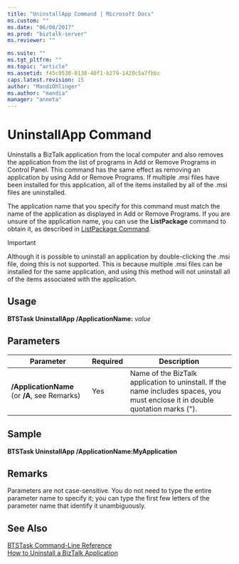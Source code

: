 ```yaml
---
title: "UninstallApp Command | Microsoft Docs"
ms.custom: ""
ms.date: "06/08/2017"
ms.prod: "biztalk-server"
ms.reviewer: ""

ms.suite: ""
ms.tgt_pltfrm: ""
ms.topic: "article"
ms.assetid: f45c9530-8138-40f1-b279-1428c5a7fbbc
caps.latest.revision: 15
author: "MandiOhlinger"
ms.author: "mandia"
manager: "anneta"
---
```

# UninstallApp Command
Uninstalls a BizTalk application from the local computer and also removes the application from the list of programs in Add or Remove Programs in Control Panel. This command has the same effect as removing an application by using Add or Remove Programs. If multiple .msi files have been installed for this application, all of the items installed by all of the .msi files are uninstalled.  
  
 The application name that you specify for this command must match the name of the application as displayed in Add or Remove Programs. If you are unsure of the application name, you can use the **ListPackage** command to obtain it, as described in [ListPackage Command](../core/listpackage-command.md).  
  
> [!IMPORTANT]
>  Although it is possible to uninstall an application by double-clicking the .msi file, doing this is not supported. This is because multiple .msi files can be installed for the same application, and using this method will not uninstall all of the items associated with the application.  
  
## Usage  
 **BTSTask UninstallApp /ApplicationName:** *value*  
  
## Parameters  
  
|Parameter|Required|Description|  
|---------------|--------------|-----------------|  
|**/ApplicationName** (or **/A**, see Remarks)|Yes|Name of the BizTalk application to uninstall. If the name includes spaces, you must enclose it in double quotation marks (").|  
  
## Sample  
 **BTSTask UninstallApp /ApplicationName:MyApplication**  
  
## Remarks  
 Parameters are not case-sensitive. You do not need to type the entire parameter name to specify it; you can type the first few letters of the parameter name that identify it unambiguously.  
  
## See Also  
 [BTSTask Command-Line Reference](../core/btstask-command-line-reference.md)   
 [How to Uninstall a BizTalk Application](../core/how-to-uninstall-a-biztalk-application.md)